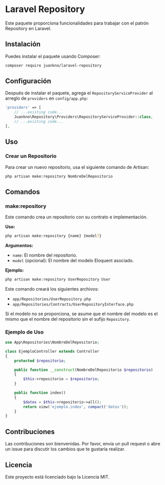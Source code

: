 # Laravel Repository

Este paquete proporciona funcionalidades para trabajar con el patrón Repository en Laravel.

## Instalación

Puedes instalar el paquete usando Composer:

```bash
composer require juankno/laravel-repository
```

## Configuración

Después de instalar el paquete, agrega el `RepositoryServiceProvider` al arreglo de `providers` en `config/app.php`:

```php
'providers' => [
    // ...existing code...
    Juankno\Repository\Providers\RepositoryServiceProvider::class,
    // ...existing code...
],
```

## Uso

### Crear un Repositorio

Para crear un nuevo repositorio, usa el siguiente comando de Artisan:

```bash
php artisan make:repository NombreDelRepositorio
```

## Comandos

### make:repository

Este comando crea un repositorio con su contrato e implementación.

**Uso:**
```sh
php artisan make:repository {name} {model?}
```

**Argumentos:**
- `name`: El nombre del repositorio.
- `model` (opcional): El nombre del modelo Eloquent asociado.

**Ejemplo:**
```sh
php artisan make:repository UserRepository User
```

Este comando creará los siguientes archivos:
- `app/Repositories/UserRepository.php`
- `app/Repositories/Contracts/UserRepositoryInterface.php`

Si el modelo no se proporciona, se asume que el nombre del modelo es el mismo que el nombre del repositorio sin el sufijo `Repository`.

### Ejemplo de Uso

```php
use App\Repositories\NombreDelRepositorio;

class EjemploController extends Controller
{
    protected $repositorio;

    public function __construct(NombreDelRepositorio $repositorio)
    {
        $this->repositorio = $repositorio;
    }

    public function index()
    {
        $datos = $this->repositorio->all();
        return view('ejemplo.index', compact('datos'));
    }
}
```

## Contribuciones

Las contribuciones son bienvenidas. Por favor, envía un pull request o abre un issue para discutir los cambios que te gustaría realizar.

## Licencia

Este proyecto está licenciado bajo la Licencia MIT.
